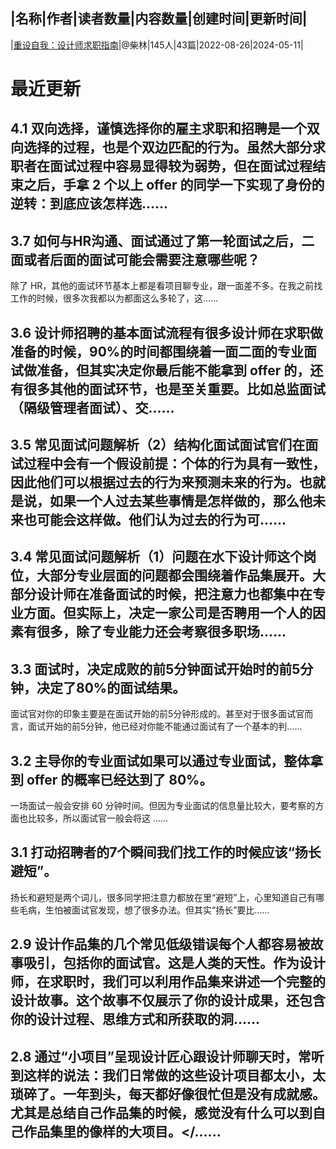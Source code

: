 |名称|作者|读者数量|内容数量|创建时间|更新时间|
---
|[重设自我：设计师求职指南](https://xiaobot.net/p/dam?refer=0b133df9-27dc-423b-8101-639049001c13)|@柴林|145人|43篇|2022-08-26|2024-05-11|

# 最近更新
## 4.1 双向选择，谨慎选择你的雇主求职和招聘是一个双向选择的过程，也是个双边匹配的行为。虽然大部分求职者在面试过程中容易显得较为弱势，但在面试过程结束之后，手拿 2 个以上 offer 的同学一下实现了身份的逆转：到底应该怎样选......
## 3.7 如何与HR沟通、面试通过了第一轮面试之后，二面或者后面的面试可能会需要注意哪些呢？
除了 HR，其他的面试环节基本上都是看项目聊专业，跟一面差不多。在我之前找工作的时候，很多次我都以为都面这么多轮了，这......
## 3.6 设计师招聘的基本面试流程有很多设计师在求职做准备的时候，90%的时间都围绕着一面二面的专业面试做准备，但其实决定你最后能不能拿到 offer 的，还有很多其他的面试环节，也是至关重要。比如总监面试（隔级管理者面试）、交......
## 3.5 常见面试问题解析（2）结构化面试面试官们在面试过程中会有一个假设前提：个体的行为具有一致性，因此他们可以根据过去的行为来预测未来的行为。也就是说，如果一个人过去某些事情是怎样做的，那么他未来也可能会这样做。他们认为过去的行为可......
## 3.4  常见面试问题解析（1）问题在水下设计师这个岗位，大部分专业层面的问题都会围绕着作品集展开。大部分设计师在准备面试的时候，把注意力也都集中在专业方面。但实际上，决定一家公司是否聘用一个人的因素有很多，除了专业能力还会考察很多职场......
## 3.3 面试时，决定成败的前5分钟面试开始时的前5分钟，决定了80%的面试结果。
面试官对你的印象主要是在面试开始的前5分钟形成的。甚至对于很多面试官而言，面试开始的前5分钟，他已经对你能不能通过面试有了一个基本的判......
## 3.2 主导你的专业面试如果可以通过专业面试，整体拿到 offer 的概率已经达到了 80%。
一场面试一般会安排 60 分钟时间。但因为专业面试的信息量比较大，要考察的方面也比较多，所以面试官一般会将这 ......
## 3.1 打动招聘者的7个瞬间我们找工作的时候应该“扬长避短”。

扬长和避短是两个词儿，很多同学把注意力都放在里“避短”上，心里知道自己有哪些毛病，生怕被面试官发现，想了很多办法。但其实“扬长”要比......
## 2.9 设计作品集的几个常见低级错误每个人都容易被故事吸引，包括你的面试官。这是人类的天性。作为设计师，在求职时，我们可以利用作品集来讲述一个完整的设计故事。这个故事不仅展示了你的设计成果，还包含你的设计过程、思维方式和所获取的洞......
## 2.8 通过“小项目”呈现设计匠心跟设计师聊天时，常听到这样的说法：我们日常做的这些设计项目都太小，太琐碎了。一年到头，每天都好像很忙但是没有成就感。尤其是总结自己作品集的时候，感觉没有什么可以到自己作品集里的像样的大项目。</......

